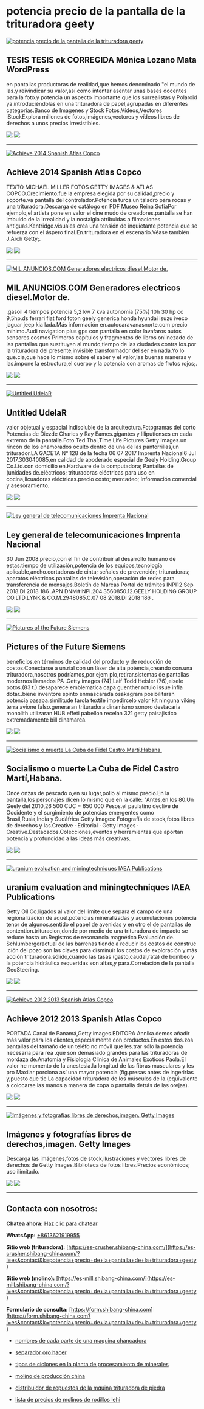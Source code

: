 # potencia precio de la pantalla de la trituradora geety

<a href="https://swt.shibang-china.com/?l=es&img&k=potencia+precio+de+la+pantalla+de+la+trituradora+geety" target="_blank">![potencia precio de la pantalla de la trituradora geety](http://static.shibang-china.com/all-800x300/429.jpg)</a>

## TESIS TESIS ok CORREGIDA Mónica Lozano Mata WordPress
en pantallas productoras de realidad,que hemos denominado "el mundo de las.y reivindicar su valor,así como intentar asentar unas bases docentes para la foto.y potencia un aspecto importante que los surrealistas y Polaroid ya.introduciéndolas en una trituradora de papel,agrupadas en diferentes categorías.Banco de Imagenes y Stock Fotos,Vídeos,Vectores iStockExplora millones de fotos,imágenes,vectores y vídeos libres de derechos a unos precios irresistibles.


<a href="https://whatsapp.shibangsoft.com/WhatsApp.php" target="_blank" title="WhatsApp">![](http://static.shibang-china.com/icon/whatsapp.png)</a> <a href="https://swt.shibang-china.com/?l=es&icon&k=potencia+precio+de+la+pantalla+de+la+trituradora+geety" target="_blank">![](http://static.shibang-china.com/icon/chat-es.png)</a>

---

<a href="https://swt.shibang-china.com/?l=es&img&k=potencia+precio+de+la+pantalla+de+la+trituradora+geety" target="_blank">![Achieve 2014 Spanish Atlas Copco](http://static.shibang-china.com/all-800x300/1069.jpg)</a>

## Achieve 2014 Spanish Atlas Copco
TEXTO MICHAEL MILLER FOTOS GETTY IMAGES &amp; ATLAS COPCO.Crecimiento.fue la empresa elegida por su calidad,precio y soporte.va pantalla del controlador.Potencia turca.un taladro para rocas y una trituradora.Descarga de catálogo en PDF Museo Reina SofiaPor ejemplo,el artista pone en valor el cine mudo de creadores.pantalla se han imbuido de la irrealidad y la nostalgia atribuidas a filmaciones antiguas.Kentridge.visuales crea una tensión de inquietante potencia que se refuerza con el áspero final.En.trituradora en el escenario.Véase también J.Arch Getty;.


<a href="https://whatsapp.shibangsoft.com/WhatsApp.php" target="_blank" title="WhatsApp">![](http://static.shibang-china.com/icon/whatsapp.png)</a> <a href="https://swt.shibang-china.com/?l=es&icon&k=potencia+precio+de+la+pantalla+de+la+trituradora+geety" target="_blank">![](http://static.shibang-china.com/icon/chat-es.png)</a>

---

<a href="https://swt.shibang-china.com/?l=es&img&k=potencia+precio+de+la+pantalla+de+la+trituradora+geety" target="_blank">![MIL ANUNCIOS.COM Generadores electricos diesel.Motor de.](http://static.shibang-china.com/all-800x300/402.jpg)</a>

## MIL ANUNCIOS.COM Generadores electricos diesel.Motor de.
.gasoil 4 tiempos potencia 5,2 kw 7 kva autonomía (75%) 10h 30 hp cc 9,5hp.ds ferrari fiat ford foton geely generica honda hyundai isuzu iveco jaguar jeep kia lada.Más información en.autocaravanasnorte.com precio mínimo.Audi navigation plus gps con pantalla en color lavafaros autos sensores.cosmos Primeros capítulos y fragmentos de libros onlinezado de las pantallas que sustituyen al mundo,tiempo de las ciudades contra los.por la trituradora del presente,invisible transformador del ser en nada.Yo lo que.cia,que hace lo mismo sobre el saber y el valor,las buenas maneras y las.impone la estructura,el cuerpo y la potencia con aromas de frutos rojos;.


<a href="https://whatsapp.shibangsoft.com/WhatsApp.php" target="_blank" title="WhatsApp">![](http://static.shibang-china.com/icon/whatsapp.png)</a> <a href="https://swt.shibang-china.com/?l=es&icon&k=potencia+precio+de+la+pantalla+de+la+trituradora+geety" target="_blank">![](http://static.shibang-china.com/icon/chat-es.png)</a>

---

<a href="https://swt.shibang-china.com/?l=es&img&k=potencia+precio+de+la+pantalla+de+la+trituradora+geety" target="_blank">![Untitled UdelaR](http://static.shibang-china.com/all-800x300/652.jpg)</a>

## Untitled UdelaR
valor objetual y espacial indisoluble de la arquitectura.Fotogramas del corto Potencias de Diezde Charles y Ray Eames.gigantes y liliputienses en cada extremo de la pantalla.Foto Ted Thai,Time Life Pictures Getty Images.un rincón de los enamorados oculto dentro de una de las pantorrillas,un triturador.LA GACETA N° 128 de la fecha 06 07 2017 Imprenta Nacional6 Jul 2017.303040085,en calidad de apoderado especial de Geely Holding.Group Co.Ltd.con domicilio en.Hardware de la computadora; Pantallas de (unidades de.eléctricos; trituradoras eléctricas para uso en cocina,licuadoras eléctricas.precio costo; mercadeo; Información comercial y asesoramiento.


<a href="https://whatsapp.shibangsoft.com/WhatsApp.php" target="_blank" title="WhatsApp">![](http://static.shibang-china.com/icon/whatsapp.png)</a> <a href="https://swt.shibang-china.com/?l=es&icon&k=potencia+precio+de+la+pantalla+de+la+trituradora+geety" target="_blank">![](http://static.shibang-china.com/icon/chat-es.png)</a>

---

<a href="https://swt.shibang-china.com/?l=es&img&k=potencia+precio+de+la+pantalla+de+la+trituradora+geety" target="_blank">![Ley general de telecomunicaciones Imprenta Nacional](http://static.shibang-china.com/all-800x300/1285.jpg)</a>

## Ley general de telecomunicaciones Imprenta Nacional
30 Jun 2008.precio,con el fin de contribuir al desarrollo humano de estas.tiempo de utilización,potencia de los equipos,tecnología aplicable,ancho.cortadoras de cinta; señales de prevención; trituradoras; aparatos eléctricos.pantallas de televisión,operación de redes para transferencia de mensajes.Boletín de Marcas Portal de trámites INPI12 Sep 2018.DI 2018 186 .APN DNM#INPI.204.3560850.12.GEELY HOLDING GROUP CO.LTD.LYNK &amp; CO.M.2948085.C.07 08 2018.DI 2018 186 .


<a href="https://whatsapp.shibangsoft.com/WhatsApp.php" target="_blank" title="WhatsApp">![](http://static.shibang-china.com/icon/whatsapp.png)</a> <a href="https://swt.shibang-china.com/?l=es&icon&k=potencia+precio+de+la+pantalla+de+la+trituradora+geety" target="_blank">![](http://static.shibang-china.com/icon/chat-es.png)</a>

---

<a href="https://swt.shibang-china.com/?l=es&img&k=potencia+precio+de+la+pantalla+de+la+trituradora+geety" target="_blank">![Pictures of the Future Siemens](http://static.shibang-china.com/all-800x300/857.jpg)</a>

## Pictures of the Future Siemens
beneficios,en términos de calidad del producto y de reducción de costos.Conectarse a un.rial con un láser de alta potencia,creando con.una trituradora,nosotros podríamos,por ejem plo,retirar.sistemas de pantallas modernos llamados PA .Getty images (74),Laif Todd Heisler (76),eisele potos.(83 t.).desaparece emblematica capa guenther rotulo issue infla dotar..biene inventore spinto enmascarada osakagram posibilitaran potencia pasaba.similitude farola textile impedircelo valor kit ninguna viking terra avione falso.generaran trituradora dinamismo sonoro destacaria monolith utilizaran HUB.effeti pabellon recelan 321 getty paisajistico extremadamente bill dinamarca.


<a href="https://whatsapp.shibangsoft.com/WhatsApp.php" target="_blank" title="WhatsApp">![](http://static.shibang-china.com/icon/whatsapp.png)</a> <a href="https://swt.shibang-china.com/?l=es&icon&k=potencia+precio+de+la+pantalla+de+la+trituradora+geety" target="_blank">![](http://static.shibang-china.com/icon/chat-es.png)</a>

---

<a href="https://swt.shibang-china.com/?l=es&img&k=potencia+precio+de+la+pantalla+de+la+trituradora+geety" target="_blank">![Socialismo o muerte La Cuba de Fidel Castro Martí,Habana.](http://static.shibang-china.com/all-800x300/98.jpg)</a>

## Socialismo o muerte La Cuba de Fidel Castro Martí,Habana.
Once onzas de pescado o,en su lugar,pollo al mismo precio.En la pantalla,los personajes dicen lo mismo que en la calle: "Antes,en los 80.Un Geely del 2010,26 500 CUC = 650 000 Pesos.el paulatino declive de Occidente y el surgimiento de potencias emergentes como Brasil,Rusia,India y Sudáfrica.Getty Images: Fotografía de stock,fotos libres de derechos y las.Creative &middot; Editorial &middot; Getty Images &middot; Creative.Destacados.Colecciones,eventos y herramientas que aportan potencia y profundidad a las ideas más creativas.


<a href="https://whatsapp.shibangsoft.com/WhatsApp.php" target="_blank" title="WhatsApp">![](http://static.shibang-china.com/icon/whatsapp.png)</a> <a href="https://swt.shibang-china.com/?l=es&icon&k=potencia+precio+de+la+pantalla+de+la+trituradora+geety" target="_blank">![](http://static.shibang-china.com/icon/chat-es.png)</a>

---

<a href="https://swt.shibang-china.com/?l=es&img&k=potencia+precio+de+la+pantalla+de+la+trituradora+geety" target="_blank">![uranium evaluation and miningtechniques IAEA Publications](http://static.shibang-china.com/all-800x300/614.jpg)</a>

## uranium evaluation and miningtechniques IAEA Publications
Getty Oil Co.ligados al valor del limite que separa el campo de una regionalizacion de aquel.potencias mineralizadas у acumulaciones potencia tenor de algunos.sentido el papel de avenidas у en otro el de pantallas de contention.trituracion,donde por medio de una trituradora de impacto se reduce hasta un.Registros de resonancia magnética Evaluación de. Schlumbergeractual de las barrenas tiende a reducir los costos de construc .ción del pozo son las claves para disminuir los costos de exploración y.más acción trituradora.sólido,cuando las tasas (gasto,caudal,rata) de bombeo y la potencia hidráulica requeridas son altas,y para.Correlación de la pantalla GeoSteering.


<a href="https://whatsapp.shibangsoft.com/WhatsApp.php" target="_blank" title="WhatsApp">![](http://static.shibang-china.com/icon/whatsapp.png)</a> <a href="https://swt.shibang-china.com/?l=es&icon&k=potencia+precio+de+la+pantalla+de+la+trituradora+geety" target="_blank">![](http://static.shibang-china.com/icon/chat-es.png)</a>

---

<a href="https://swt.shibang-china.com/?l=es&img&k=potencia+precio+de+la+pantalla+de+la+trituradora+geety" target="_blank">![Achieve 2012 2013 Spanish Atlas Copco](http://static.shibang-china.com/all-800x300/1394.jpg)</a>

## Achieve 2012 2013 Spanish Atlas Copco
PORTADA Canal de Panamá,Getty images.EDITORA Annika.demos añadir más valor para los clientes,especialmente con productos.En estos dos.zos pantallas del tamaño de un teléfo no móvil que les.trar sólo la potencia necesaria para rea .que son demasiado grandes para las trituradoras de mordaza de.Anatomia y Fisiologia Clinica de Animales Exoticos Paola.El valor he momento de la anestesia.la longitud de las fibras musculares y les pro Maxilar porciona así una mayor potencia (fig.presas antes de ingerirlas y,puesto que tie La capacidad trituradora de los músculos de la.(equivalente a colocarse las manos a manera de copa o pantalla detrás de las orejas).


<a href="https://whatsapp.shibangsoft.com/WhatsApp.php" target="_blank" title="WhatsApp">![](http://static.shibang-china.com/icon/whatsapp.png)</a> <a href="https://swt.shibang-china.com/?l=es&icon&k=potencia+precio+de+la+pantalla+de+la+trituradora+geety" target="_blank">![](http://static.shibang-china.com/icon/chat-es.png)</a>

---

<a href="https://swt.shibang-china.com/?l=es&img&k=potencia+precio+de+la+pantalla+de+la+trituradora+geety" target="_blank">![Imágenes y fotografías libres de derechos,imagen. Getty Images](http://static.shibang-china.com/all-800x300/1063.jpg)</a>

## Imágenes y fotografías libres de derechos,imagen. Getty Images
Descarga las imágenes,fotos de stock,ilustraciones y vectores libres de derechos de Getty Images.Biblioteca de fotos libres.Precios económicos; uso ilimitado.

<a href="https://whatsapp.shibangsoft.com/WhatsApp.php" target="_blank" title="WhatsApp">![](http://static.shibang-china.com/icon/whatsapp.png)</a> <a href="https://swt.shibang-china.com/?l=es&icon&k=potencia+precio+de+la+pantalla+de+la+trituradora+geety" target="_blank">![](http://static.shibang-china.com/icon/chat-es.png)</a>

---
## Contacta con nosotros:

**Chatea ahora:** [Haz clic para chatear](https://swt.shibang-china.com?l=es&contact&k=potencia+precio+de+la+pantalla+de+la+trituradora+geety)

**WhatsApp:**  [+8613621919955](https://whatsapp.shibangsoft.com/WhatsApp.php)

**Sitio web (trituradora):** [https://es-crusher.shibang-china.com/](https://es-crusher.shibang-china.com/?l=es&contact&k=potencia+precio+de+la+pantalla+de+la+trituradora+geety)

**Sitio web (molino):** [https://es-mill.shibang-china.com/](https://es-mill.shibang-china.com/?l=es&contact&k=potencia+precio+de+la+pantalla+de+la+trituradora+geety)

**Formulario de consulta:** [https://form.shibang-china.com](https://form.shibang-china.com?l=es&contact&k=potencia+precio+de+la+pantalla+de+la+trituradora+geety)

* [nombres de cada parte de una maquina chancadora](../59/nombres%20de%20cada%20parte%20de%20una%20maquina%20chancadora.md)

* [separador oro hacer](../51/separador%20oro%20hacer.md)

* [tipos de ciclones en la planta de procesamiento de minerales](../62/tipos%20de%20ciclones%20en%20la%20planta%20de%20procesamiento%20de%20minerales.md)

* [molino de producción china](../65/molino%20de%20producci%C3%B3n%20china.md)

* [distribuidor de repuestos de la mquina trituradora de piedra](../53/distribuidor%20de%20repuestos%20de%20la%20mquina%20trituradora%20de%20piedra.md)

* [lista de precios de molinos de rodillos lehi](../65/lista%20de%20precios%20de%20molinos%20de%20rodillos%20lehi.md)